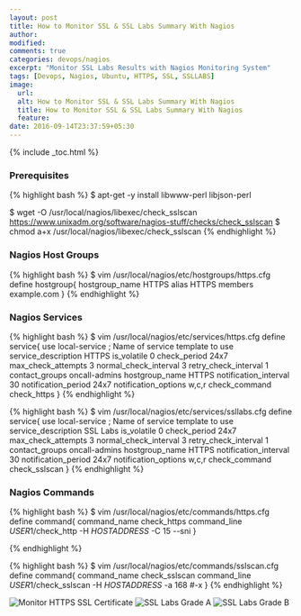 ```yaml
---
layout: post
title: How to Monitor SSL & SSL Labs Summary With Nagios
author:
modified:
comments: true
categories: devops/nagios
excerpt: "Monitor SSL Labs Results with Nagios Monitoring System"
tags: [Devops, Nagios, Ubuntu, HTTPS, SSL, SSLLABS]
image:
  url:
  alt: How to Monitor SSL & SSL Labs Summary With Nagios
  title: How to Monitor SSL & SSL Labs Summary With Nagios
  feature:
date: 2016-09-14T23:37:59+05:30
---
```



{% include _toc.html %}

### Prerequisites
{% highlight bash %}
$ apt-get -y install libwww-perl libjson-perl

$ wget -O /usr/local/nagios/libexec/check_sslscan https://www.unixadm.org/software/nagios-stuff/checks/check_sslscan
$ chmod  a+x /usr/local/nagios/libexec/check_sslscan
{% endhighlight %}

### Nagios Host Groups

{% highlight bash %}
$ vim /usr/local/nagios/etc/hostgroups/https.cfg
define hostgroup{
        hostgroup_name  HTTPS
        alias           HTTPS
        members         example.com
}
{% endhighlight %}

### Nagios Services

{% highlight bash %}
$ vim /usr/local/nagios/etc/services/https.cfg
define service{
        use                             local-service         ; Name of service template to use
        service_description             HTTPS
        is_volatile                     0
        check_period                    24x7
        max_check_attempts              3
        normal_check_interval           3
        retry_check_interval            1
        contact_groups                  oncall-admins
        hostgroup_name                  HTTPS
        notification_interval           30
        notification_period             24x7
        notification_options            w,c,r
        check_command                   check_https
}
{% endhighlight %}

{% highlight bash %}
$ vim /usr/local/nagios/etc/services/ssllabs.cfg
define service{
        use                             local-service         ; Name of service template to use
        service_description             SSL Labs
        is_volatile                     0
        check_period                    24x7
        max_check_attempts              3
        normal_check_interval           3
        retry_check_interval            1
        contact_groups                  oncall-admins
        hostgroup_name                  HTTPS
        notification_interval           30
        notification_period             24x7
        notification_options            w,c,r
        check_command                   check_sslscan
}
{% endhighlight %}

### Nagios Commands

{% highlight bash %}
$ vim /usr/local/nagios/etc/commands/https.cfg
define command{
        command_name    check_https
        command_line    $USER1$/check_http -H $HOSTADDRESS$ -C 15 --sni
}

{% endhighlight %}

{% highlight bash %}
$ vim /usr/local/nagios/etc/commands/sslscan.cfg
define command{
        command_name    check_sslscan
        command_line    $USER1$/check_sslscan -H $HOSTADDRESS$ -a 168 #-x
}
{% endhighlight %}

<img alt="Monitor HTTPS SSL Certificate" src="https://cloud.githubusercontent.com/assets/1223371/18524866/def2ef18-7ad7-11e6-810d-859ae40c61c3.png">

<img alt="SSL Labs Grade A" src="https://cloud.githubusercontent.com/assets/1223371/18524865/decdebd2-7ad7-11e6-9167-7f4eff5917b0.png">

<img alt="SSL Labs Grade B" src="https://cloud.githubusercontent.com/assets/1223371/18524863/de4248ca-7ad7-11e6-8265-683a13b32ac3.png">
